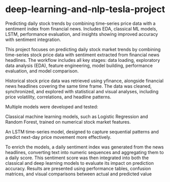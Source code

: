 # deep-learning-and-nlp-tesla-project
Predicting daily stock trends by combining time-series price data with a sentiment index from financial news. Includes EDA, classical ML models, LSTM, performance evaluation, and insights showing improved accuracy with sentiment integration.

This project focuses on predicting daily stock market trends by combining time-series stock price data with sentiment extracted from financial news headlines.
The workflow includes all key stages: data loading, exploratory data analysis (EDA), feature engineering, model building, performance evaluation, and model comparison.

Historical stock price data was retrieved using yfinance, alongside financial news headlines covering the same time frame. The data was cleaned, synchronized, and explored with statistical and visual analyses, including price volatility, correlations, and headline patterns.

Multiple models were developed and tested:

Classical machine learning models, such as Logistic Regression and Random Forest, trained on numerical stock market features.

An LSTM time-series model, designed to capture sequential patterns and predict next-day price movement more effectively.

To enrich the models, a daily sentiment index was generated from the news headlines, converting text into numeric sequences and aggregating them to a daily score. This sentiment score was then integrated into both the classical and deep learning models to evaluate its impact on prediction accuracy.
Results are presented using performance tables, confusion matrices, and visual comparisons between actual and predicted value
